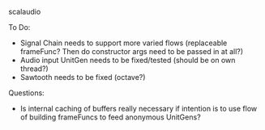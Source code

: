 scalaudio

To Do:
- Signal Chain needs to support more varied flows (replaceable frameFunc? Then do constructor args need to be passed in at all?)
- Audio input UnitGen needs to be fixed/tested (should be on own thread?)
- Sawtooth needs to be fixed (octave?)

Questions:
- Is internal caching of buffers really necessary if intention is to use flow of building frameFuncs to feed anonymous UnitGens?